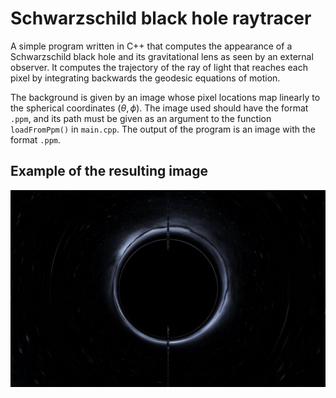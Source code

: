 # Schwarzschild black hole raytracer

A simple program written in C++ that computes the appearance of a Schwarzschild
black hole and its gravitational lens as seen by an external observer.
It computes the trajectory of the ray of light that reaches each pixel by
integrating backwards the geodesic equations of motion.

The background is given by an image whose pixel locations map linearly to the spherical coordinates $(\theta, \phi)$.
The image used should have the format `.ppm`, and its path must be given as an
argument to the function `loadFromPpm()` in `main.cpp`.
The output of the program is an image with the format `.ppm`.

## Example of the resulting image

![Example result](examples/example.png?raw=true)

